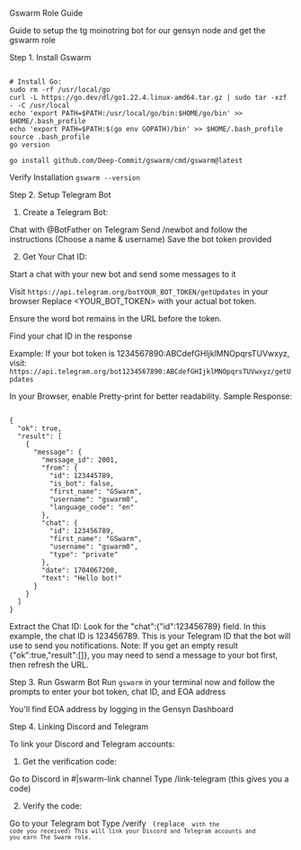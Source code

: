 Gswarm Role Guide

Guide to setup the tg moinotring bot for our gensyn node and get the gswarm role


Step 1. Install Gswarm
````

# Install Go:
sudo rm -rf /usr/local/go
curl -L https://go.dev/dl/go1.22.4.linux-amd64.tar.gz | sudo tar -xzf - -C /usr/local
echo 'export PATH=$PATH:/usr/local/go/bin:$HOME/go/bin' >> $HOME/.bash_profile
echo 'export PATH=$PATH:$(go env GOPATH)/bin' >> $HOME/.bash_profile
source .bash_profile
go version

````
````
go install github.com/Deep-Commit/gswarm/cmd/gswarm@latest

````

Verify Installation
```` gswarm --version ````

Step 2. Setup Telegram Bot
1. Create a Telegram Bot:

Chat with @BotFather on Telegram
Send /newbot and follow the instructions (Choose a name & username)
Save the bot token provided

2. Get Your Chat ID:

Start a chat with your new bot and send some messages to it

Visit ``` https://api.telegram.org/botYOUR_BOT_TOKEN/getUpdates ``` in your browser
Replace <YOUR_BOT_TOKEN> with your actual bot token.

Ensure the word bot remains in the URL before the token.

Find your chat ID in the response

Example: If your bot token is 1234567890:ABCdefGHIjklMNOpqrsTUVwxyz, visit:
``` https://api.telegram.org/bot1234567890:ABCdefGHIjklMNOpqrsTUVwxyz/getUpdates ```

In your Browser, enable Pretty-print for better readability.
Sample Response:
````

{
  "ok": true,
  "result": [
    {
      "message": {
        "message_id": 2001,
        "from": {
          "id": 123445789,
          "is_bot": false,
          "first_name": "GSwarm",
          "username": "gswarm0",
          "language_code": "en"
        },
        "chat": {
          "id": 123456789,
          "first_name": "GSwarm",
          "username": "gswarm0",
          "type": "private"
        },
        "date": 1704067200,
        "text": "Hello bot!"
      }
    }
  ]
}

````
Extract the Chat ID: Look for the "chat":{"id":123456789} field. In this example, the chat ID is 123456789. This is your Telegram ID that the bot will use to send you notifications.
Note: If you get an empty result {"ok":true,"result":[]}, you may need to send a message to your bot first, then refresh the URL.

Step 3. Run Gswarm Bot
Run  ``` gswarm ``` in your terminal now and follow the prompts to enter your bot token, chat ID, and EOA address

You'll find EOA address by logging in the Gensyn Dashboard


Step 4. Linking Discord and Telegram

To link your Discord and Telegram accounts:

1. Get the verification code:

Go to Discord in #|swarm-link channel
Type /link-telegram (this gives you a code)

2. Verify the code:

Go to your Telegram bot
Type /verify <code> (replace <code> with the code you received)
This will link your Discord and Telegram accounts and you earn The Swarm role.
